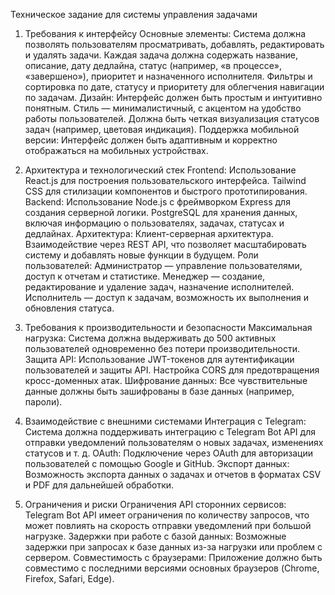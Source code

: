 Техническое задание для системы управления задачами
1. Требования к интерфейсу
Основные элементы:
Система должна позволять пользователям просматривать, добавлять, редактировать и удалять задачи.
Каждая задача должна содержать название, описание, дату дедлайна, статус (например, «в процессе», «завершено»), приоритет и назначенного исполнителя.
Фильтры и сортировка по дате, статусу и приоритету для облегчения навигации по задачам.
Дизайн:
Интерфейс должен быть простым и интуитивно понятным.
Стиль — минималистичный, с акцентом на удобство работы пользователей.
Должна быть четкая визуализация статусов задач (например, цветовая индикация).
Поддержка мобильной версии:
Интерфейс должен быть адаптивным и корректно отображаться на мобильных устройствах.

2. Архитектура и технологический стек
Frontend:
Использование React.js для построения пользовательского интерфейса.
Tailwind CSS для стилизации компонентов и быстрого прототипирования.
Backend:
Использование Node.js с фреймворком Express для создания серверной логики.
PostgreSQL для хранения данных, включая информацию о пользователях, задачах, статусах и дедлайнах.
Архитектура:
Клиент-серверная архитектура.
Взаимодействие через REST API, что позволяет масштабировать систему и добавлять новые функции в будущем.
Роли пользователей:
Администратор — управление пользователями, доступ к отчетам и статистике.
Менеджер — создание, редактирование и удаление задач, назначение исполнителей.
Исполнитель — доступ к задачам, возможность их выполнения и обновления статуса.

3. Требования к производительности и безопасности
Максимальная нагрузка:
Система должна выдерживать до 500 активных пользователей одновременно без потери производительности.
Защита API:
Использование JWT-токенов для аутентификации пользователей и защиты API.
Настройка CORS для предотвращения кросс-доменных атак.
Шифрование данных:
Все чувствительные данные должны быть зашифрованы в базе данных (например, пароли).

4. Взаимодействие с внешними системами
Интеграция с Telegram:
Система должна поддерживать интеграцию с Telegram Bot API для отправки уведомлений пользователям о новых задачах, изменениях статусов и т. д.
OAuth:
Подключение через OAuth для авторизации пользователей с помощью Google и GitHub.
Экспорт данных:
Возможность экспорта данных о задачах и отчетов в форматах CSV и PDF для дальнейшей обработки.

5. Ограничения и риски
Ограничения API сторонних сервисов:
Telegram Bot API имеет ограничения по количеству запросов, что может повлиять на скорость отправки уведомлений при большой нагрузке.
Задержки при работе с базой данных:
Возможные задержки при запросах к базе данных из-за нагрузки или проблем с сервером.
Совместимость с браузерами:
Приложение должно быть совместимо с последними версиями основных браузеров (Chrome, Firefox, Safari, Edge).

